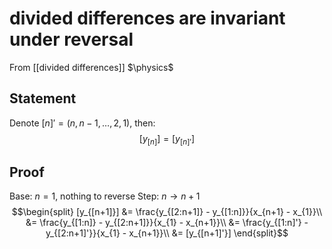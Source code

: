 # divided differences are invariant under reversal
From [[divided differences]]
$\physics$
## Statement
Denote $[n]' = (n, n - 1, \dots, 2, 1)$, then:
$$[y_{[n]}] = [y_{[n]'}]$$

## Proof
Base: $n = 1$, nothing to reverse
Step: $n \to n + 1$
$$\begin{split}
[y_{[n+1]}] &= \frac{y_{[2:n+1]} - y_{[1:n]}}{x_{n+1} - x_{1}}\\
&= \frac{y_{[1:n]} - y_{[2:n+1]}}{x_{1} - x_{n+1}}\\
&= \frac{y_{[1:n]'} - y_{[2:n+1]'}}{x_{1} - x_{n+1}}\\
&= [y_{[n+1]'}]
\end{split}$$